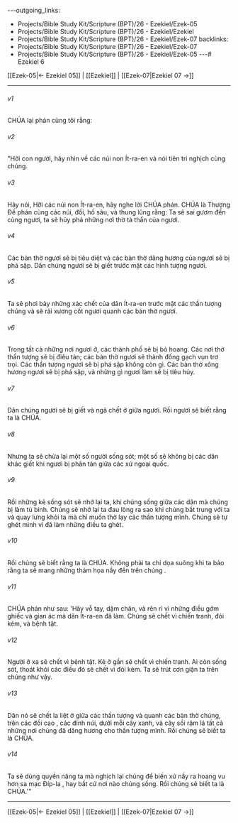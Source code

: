 ---outgoing_links:
  - Projects/Bible Study Kit/Scripture (BPT)/26 - Ezekiel/Ezek-05
  - Projects/Bible Study Kit/Scripture (BPT)/26 - Ezekiel/Ezekiel
  - Projects/Bible Study Kit/Scripture (BPT)/26 - Ezekiel/Ezek-07
backlinks:
  - Projects/Bible Study Kit/Scripture (BPT)/26 - Ezekiel/Ezek-07
  - Projects/Bible Study Kit/Scripture (BPT)/26 - Ezekiel/Ezek-05
---# Ezekiel 6

[[Ezek-05|← Ezekiel 05]] | [[Ezekiel]] | [[Ezek-07|Ezekiel 07 →]]
***



###### v1 
CHÚA lại phán cùng tôi rằng: 

###### v2 
"Hỡi con người, hãy nhìn về các núi non Ít-ra-en và nói tiên tri nghịch cùng chúng. 

###### v3 
Hãy nói, Hỡi các núi non Ít-ra-en, hãy nghe lời CHÚA phán. CHÚA là Thượng Đế phán cùng các núi, đồi, hố sâu, và thung lũng rằng: Ta sẽ sai gươm đến cùng ngươi, ta sẽ hủy phá những nơi thờ tà thần của ngươi. 

###### v4 
Các bàn thờ ngươi sẽ bị tiêu diệt và các bàn thờ dâng hương của ngươi sẽ bị phá sập. Dân chúng ngươi sẽ bị giết trước mặt các hình tượng ngươi. 

###### v5 
Ta sẽ phơi bày những xác chết của dân Ít-ra-en trước mặt các thần tượng chúng và sẽ rải xương cốt ngươi quanh các bàn thờ ngươi. 

###### v6 
Trong tất cả những nơi ngươi ở, các thành phố sẽ bị bỏ hoang. Các nơi thờ thần tượng sẽ bị điêu tàn; các bàn thờ ngươi sẽ thành đống gạch vụn trơ trọi. Các thần tượng ngươi sẽ bị phá sập không còn gì. Các bàn thờ xông hương ngươi sẽ bị phá sập, và những gì ngươi làm sẽ bị tiêu hủy. 

###### v7 
Dân chúng ngươi sẽ bị giết và ngã chết ở giữa ngươi. Rồi ngươi sẽ biết rằng ta là CHÚA. 

###### v8 
Nhưng ta sẽ chừa lại một số người sống sót; một số sẽ không bị các dân khác giết khi ngươi bị phân tán giữa các xứ ngoại quốc. 

###### v9 
Rồi những kẻ sống sót sẽ nhớ lại ta, khi chúng sống giữa các dân mà chúng bị làm tù binh. Chúng sẽ nhớ lại ta đau lòng ra sao khi chúng bất trung với ta và quay lưng khỏi ta mà chỉ muốn thờ lạy các thần tượng mình. Chúng sẽ tự ghét mình vì đã làm những điều ta ghét. 

###### v10 
Rồi chúng sẽ biết rằng ta là CHÚA. Không phải ta chỉ dọa suông khi ta bảo rằng ta sẽ mang những thảm họa nầy đến trên chúng . 

###### v11 
CHÚA phán như sau: 'Hãy vỗ tay, dậm chân, và rên rỉ vì những điều gớm ghiếc và gian ác mà dân Ít-ra-en đã làm. Chúng sẽ chết vì chiến tranh, đói kém, và bệnh tật. 

###### v12 
Người ở xa sẽ chết vì bệnh tật. Kẻ ở gần sẽ chết vì chiến tranh. Ai còn sống sót, thoát khỏi các điều đó sẽ chết vì đói kém. Ta sẽ trút cơn giận ta trên chúng như vậy. 

###### v13 
Dân nó sẽ chết la liệt ở giữa các thần tượng và quanh các bàn thờ chúng, trên các đồi cao , các đỉnh núi, dưới mỗi cây xanh, và cây sồi rậm lá tất cả những nơi chúng đã dâng hương cho thần tượng mình. Rồi chúng sẽ biết ta là CHÚA. 

###### v14 
Ta sẽ dùng quyền năng ta mà nghịch lại chúng để biến xứ nầy ra hoang vu hơn sa mạc Đíp-la , hay bất cứ nơi nào chúng sống. Rồi chúng sẽ biết ta là CHÚA.'"

***
[[Ezek-05|← Ezekiel 05]] | [[Ezekiel]] | [[Ezek-07|Ezekiel 07 →]]

